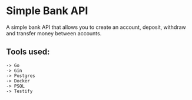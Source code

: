 # Simple Bank API
A simple bank API that allows you to create an account, deposit, withdraw and transfer money between accounts.

## Tools used:
    -> Go
    -> Gin
    -> Postgres
    -> Docker
    -> PSQL
    -> Testify
